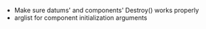 - Make sure datums' and components' Destroy() works properly
- arglist for component initialization arguments